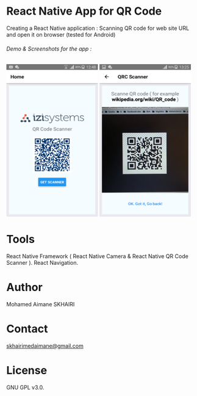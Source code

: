 # React Native App for QR Code

Creating a React Native application :
Scanning QR code for web site URL and open it on browser (tested for Android)

###### Demo & Screenshots for the app :

<img alt="demo1" src="/screenshots/Screenshot_2018-08-16-12-48-21.png" width="240" height="400" />
<img alt="demo1" src="/screenshots/Screenshot_2018-08-16-13-25-28.png" width="240" height="400" />

# Tools

React Native Framework ( React Native Camera & React Native QR Code Scanner ).
React Navigation.

# Author

Mohamed Aimane SKHAIRI

# Contact 

skhairimedaimane@gmail.com

# License

GNU GPL v3.0.

